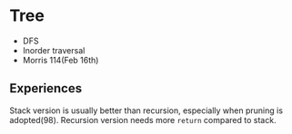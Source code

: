 # Tree

- DFS
- Inorder traversal 
- Morris 114(Feb 16th)

## Experiences
Stack version is usually better than recursion, especially when pruning is adopted(98). Recursion version needs more ```return``` compared to stack. 


